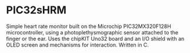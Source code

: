 # PIC32sHRM

Simple heart rate monitor built on the Microchip PIC32MX320F128H microcontroller, using a photoplethysmographic sensor attached to the finger or the ear.
Uses the chipKIT Uno32 board and an I/O shield with an OLED screen and mechanisms for interaction.
Written in C.